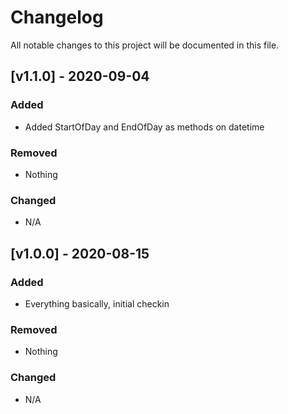 Changelog
=========

All notable changes to this project will be documented in this file.

## [v1.1.0] - 2020-09-04
### Added
- Added StartOfDay and EndOfDay as methods on datetime
### Removed
- Nothing
### Changed
- N/A

## [v1.0.0] - 2020-08-15
### Added
- Everything basically, initial checkin
### Removed
- Nothing
### Changed
- N/A
